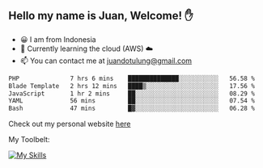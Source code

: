 ## Hello my name is Juan, Welcome! ✋

- 😀 I am from Indonesia
- 📖 Currently learning the cloud (AWS) ☁️
- 📫 You can contact me at juandotulung@gmail.com

<!--START_SECTION:waka-->

```txt
PHP              7 hrs 6 mins    ██████████████░░░░░░░░░░░   56.58 %
Blade Template   2 hrs 12 mins   ████▒░░░░░░░░░░░░░░░░░░░░   17.56 %
JavaScript       1 hr 2 mins     ██░░░░░░░░░░░░░░░░░░░░░░░   08.29 %
YAML             56 mins         ██░░░░░░░░░░░░░░░░░░░░░░░   07.54 %
Bash             47 mins         █▓░░░░░░░░░░░░░░░░░░░░░░░   06.28 %
```

<!--END_SECTION:waka-->

Check out my personal website [here](https://juanchristian.com)

My Toolbelt:

[![My Skills](https://skillicons.dev/icons?i=go,js,ts,nodejs,express,react,nextjs,vue,tailwind,vite,html,css,python,php,aws,bash,linux,postgres,mysql,redis,kafka,docker,vercel,netlify,vscode,figma)](https://skillicons.dev)

